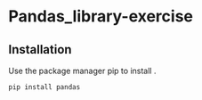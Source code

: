 # Pandas_library-exercise

## Installation

Use the package manager pip to install .
```bash
pip install pandas
```
